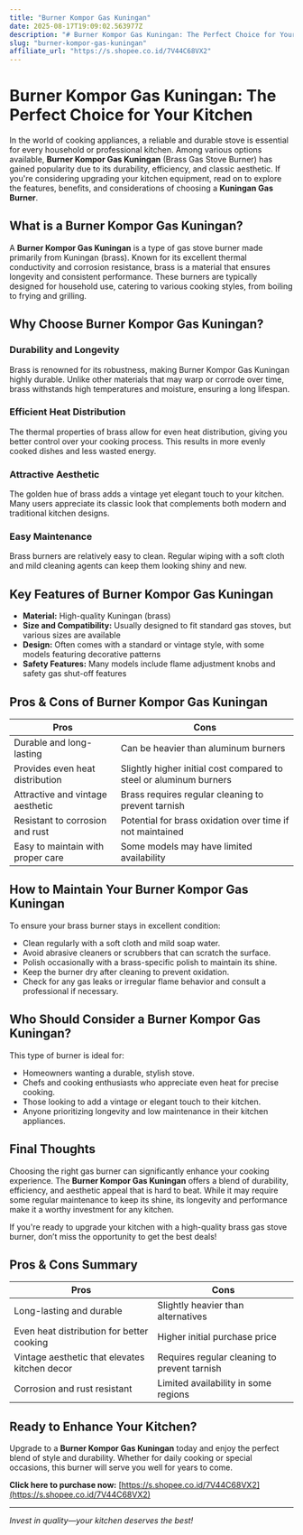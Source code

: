 ```yaml
---
title: "Burner Kompor Gas Kuningan"
date: 2025-08-17T19:09:02.563977Z
description: "# Burner Kompor Gas Kuningan: The Perfect Choice for Your Kitchen..."
slug: "burner-kompor-gas-kuningan"
affiliate_url: "https://s.shopee.co.id/7V44C68VX2"
---
```

# Burner Kompor Gas Kuningan: The Perfect Choice for Your Kitchen

In the world of cooking appliances, a reliable and durable stove is essential for every household or professional kitchen. Among various options available, **Burner Kompor Gas Kuningan** (Brass Gas Stove Burner) has gained popularity due to its durability, efficiency, and classic aesthetic. If you're considering upgrading your kitchen equipment, read on to explore the features, benefits, and considerations of choosing a **Kuningan Gas Burner**.

## What is a Burner Kompor Gas Kuningan?

A **Burner Kompor Gas Kuningan** is a type of gas stove burner made primarily from Kuningan (brass). Known for its excellent thermal conductivity and corrosion resistance, brass is a material that ensures longevity and consistent performance. These burners are typically designed for household use, catering to various cooking styles, from boiling to frying and grilling.

## Why Choose Burner Kompor Gas Kuningan?

### Durability and Longevity

Brass is renowned for its robustness, making Burner Kompor Gas Kuningan highly durable. Unlike other materials that may warp or corrode over time, brass withstands high temperatures and moisture, ensuring a long lifespan.

### Efficient Heat Distribution

The thermal properties of brass allow for even heat distribution, giving you better control over your cooking process. This results in more evenly cooked dishes and less wasted energy.

### Attractive Aesthetic

The golden hue of brass adds a vintage yet elegant touch to your kitchen. Many users appreciate its classic look that complements both modern and traditional kitchen designs.

### Easy Maintenance

Brass burners are relatively easy to clean. Regular wiping with a soft cloth and mild cleaning agents can keep them looking shiny and new.

## Key Features of Burner Kompor Gas Kuningan

- **Material:** High-quality Kuningan (brass)
- **Size and Compatibility:** Usually designed to fit standard gas stoves, but various sizes are available
- **Design:** Often comes with a standard or vintage style, with some models featuring decorative patterns
- **Safety Features:** Many models include flame adjustment knobs and safety gas shut-off features

## Pros & Cons of Burner Kompor Gas Kuningan

| **Pros** | **Cons** |
| --- | --- |
| Durable and long-lasting | Can be heavier than aluminum burners |
| Provides even heat distribution | Slightly higher initial cost compared to steel or aluminum burners |
| Attractive and vintage aesthetic | Brass requires regular cleaning to prevent tarnish |
| Resistant to corrosion and rust | Potential for brass oxidation over time if not maintained |
| Easy to maintain with proper care | Some models may have limited availability |

## How to Maintain Your Burner Kompor Gas Kuningan

To ensure your brass burner stays in excellent condition:

- Clean regularly with a soft cloth and mild soap water.
- Avoid abrasive cleaners or scrubbers that can scratch the surface.
- Polish occasionally with a brass-specific polish to maintain its shine.
- Keep the burner dry after cleaning to prevent oxidation.
- Check for any gas leaks or irregular flame behavior and consult a professional if necessary.

## Who Should Consider a Burner Kompor Gas Kuningan?

This type of burner is ideal for:

- Homeowners wanting a durable, stylish stove.
- Chefs and cooking enthusiasts who appreciate even heat for precise cooking.
- Those looking to add a vintage or elegant touch to their kitchen.
- Anyone prioritizing longevity and low maintenance in their kitchen appliances.

## Final Thoughts

Choosing the right gas burner can significantly enhance your cooking experience. The **Burner Kompor Gas Kuningan** offers a blend of durability, efficiency, and aesthetic appeal that is hard to beat. While it may require some regular maintenance to keep its shine, its longevity and performance make it a worthy investment for any kitchen.

If you're ready to upgrade your kitchen with a high-quality brass gas stove burner, don’t miss the opportunity to get the best deals!

## Pros & Cons Summary

| **Pros** | **Cons** |
| --- | --- |
| Long-lasting and durable | Slightly heavier than alternatives |
| Even heat distribution for better cooking | Higher initial purchase price |
| Vintage aesthetic that elevates kitchen decor | Requires regular cleaning to prevent tarnish |
| Corrosion and rust resistant | Limited availability in some regions |

## Ready to Enhance Your Kitchen?

Upgrade to a **Burner Kompor Gas Kuningan** today and enjoy the perfect blend of style and durability. Whether for daily cooking or special occasions, this burner will serve you well for years to come.

**Click here to purchase now:** [https://s.shopee.co.id/7V44C68VX2](https://s.shopee.co.id/7V44C68VX2)

---

*Invest in quality—your kitchen deserves the best!*